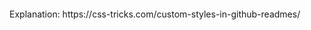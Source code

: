 <div align="center">
	<br>
	<a href="https://github.com/sindresorhus/css-in-readme-like-wat/blame/main/header.svg">
		<picture>
		  <source media="(min-width: 720px)" srcset="header.svg">
		</picture>
	</a>
	<br>
</div>
<br>
<br>
Explanation: https://css-tricks.com/custom-styles-in-github-readmes/
